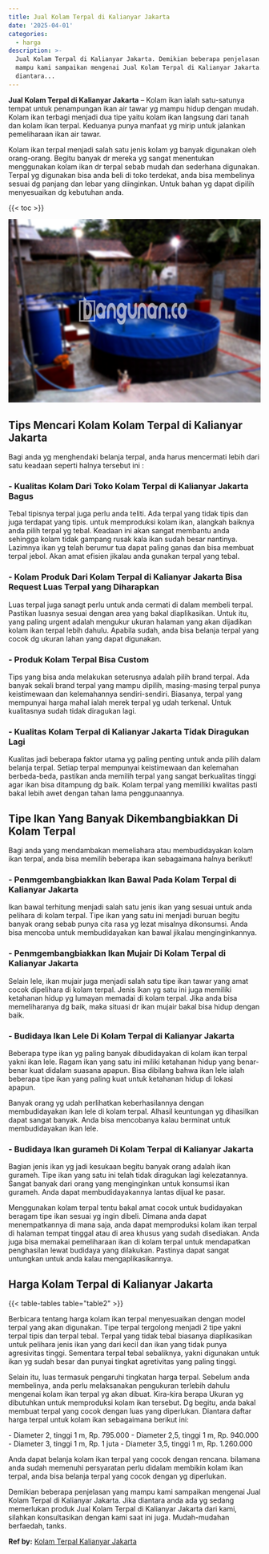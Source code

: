 ```yaml
---
title: Jual Kolam Terpal di Kalianyar Jakarta
date: '2025-04-01'
categories:
  - harga
description: >-
  Jual Kolam Terpal di Kalianyar Jakarta. Demikian beberapa penjelasan yang
  mampu kami sampaikan mengenai Jual Kolam Terpal di Kalianyar Jakarta. Jika
  diantara...
---
```


**Jual Kolam Terpal di Kalianyar Jakarta** – Kolam ikan ialah satu-satunya tempat untuk penampungan ikan air tawar yg mampu hidup dengan mudah. Kolam ikan terbagi menjadi dua tipe yaitu kolam ikan langsung dari tanah dan kolam ikan terpal. Keduanya punya manfaat yg mirip untuk jalankan pemeliharaan ikan air tawar.

Kolam ikan terpal menjadi salah satu jenis kolam yg banyak digunakan oleh orang-orang. Begitu banyak dr mereka yg sangat menentukan menggunakan kolam ikan dr terpal sebab mudah dan sederhana digunakan. Terpal yg digunakan bisa anda beli di toko terdekat, anda bisa membelinya sesuai dg panjang dan lebar yang diinginkan. Untuk bahan yg dapat dipilih menyesuaikan dg kebutuhan anda.

{{< toc >}}

![Jual Kolam Terpal di Kalianyar Jakarta](/images/jual-kolam-terpal-32.png)

## Tips Mencari Kolam Kolam Terpal di Kalianyar Jakarta

Bagi anda yg menghendaki belanja terpal, anda harus mencermati lebih dari satu keadaan seperti halnya tersebut ini :

### \- Kualitas Kolam Dari Toko Kolam Terpal di Kalianyar Jakarta Bagus

Tebal tipisnya terpal juga perlu anda teliti. Ada terpal yang tidak tipis dan juga terdapat yang tipis. untuk memproduksi kolam ikan, alangkah baiknya anda pilih terpal yg tebal. Keadaan ini akan sangat membantu anda sehingga kolam tidak gampang rusak kala ikan sudah besar nantinya. Lazimnya ikan yg telah berumur tua dapat paling ganas dan bisa membuat terpal jebol. Akan amat efisien jikalau anda gunakan terpal yang tebal.

### \- Kolam Produk Dari Kolam Terpal di Kalianyar Jakarta Bisa Request Luas Terpal yang Diharapkan

Luas terpal juga sanagt perlu untuk anda cermati di dalam membeli terpal. Pastikan luasnya sesuai dengan area yang bakal diaplikasikan. Untuk itu, yang paling urgent adalah mengukur ukuran halaman yang akan dijadikan kolam ikan terpal lebih dahulu. Apabila sudah, anda bisa belanja terpal yang cocok dg ukuran lahan yang dapat digunakan.

### \- Produk Kolam Terpal Bisa Custom

Tips yang bisa anda melakukan seterusnya adalah pilih brand terpal. Ada banyak sekali brand terpal yang mampu dipilih, masing-masing terpal punya keistimewaan dan kelemahannya sendiri-sendiri. Biasanya, terpal yang mempunyai harga mahal ialah merek terpal yg udah terkenal. Untuk kualitasnya sudah tidak diragukan lagi.

### \- Kualitas Kolam Terpal di Kalianyar Jakarta Tidak Diragukan Lagi

Kualitas jadi beberapa faktor utama yg paling penting untuk anda pilih dalam belanja terpal. Setiap terpal mempunyai keistimewaan dan kelemahan berbeda-beda, pastikan anda memilih terpal yang sangat berkualitas tinggi agar ikan bisa ditampung dg baik. Kolam terpal yang memiliki kwalitas pasti bakal lebih awet dengan tahan lama penggunaannya.

## Tipe Ikan Yang Banyak Dikembangbiakkan Di Kolam Terpal

Bagi anda yang mendambakan memeliahara atau membudidayakan kolam ikan terpal, anda bisa memilih beberapa ikan sebagaimana halnya berikut!

### \- Penmgembangbiakkan Ikan Bawal Pada Kolam Terpal di Kalianyar Jakarta

Ikan bawal terhitung menjadi salah satu jenis ikan yang sesuai untuk anda pelihara di kolam terpal. Tipe ikan yang satu ini menjadi buruan begitu banyak orang sebab punya cita rasa yg lezat misalnya dikonsumsi. Anda bisa mencoba untuk membudidayakan kan bawal jikalau menginginkannya.

### \- Penmgembangbiakkan Ikan Mujair Di Kolam Terpal di Kalianyar Jakarta

Selain lele, ikan mujair juga menjadi salah satu tipe ikan tawar yang amat cocok dipelihara di kolam terpal. Jenis ikan yg satu ini juga memiliki ketahanan hidup yg lumayan memadai di kolam terpal. Jika anda bisa memeliharanya dg baik, maka situasi dr ikan mujair bakal bisa hidup dengan baik.

### \- Budidaya Ikan Lele Di Kolam Terpal di Kalianyar Jakarta

Beberapa type ikan yg paling banyak dibudidayakan di kolam ikan terpal yakni ikan lele. Ragam ikan yang satu ini miliki ketahanan hidup yang benar-benar kuat didalam suasana apapun. Bisa dibilang bahwa ikan lele ialah beberapa tipe ikan yang paling kuat untuk ketahanan hidup di lokasi apapun.

Banyak orang yg udah perlihatkan keberhasilannya dengan membudidayakan ikan lele di kolam terpal. Alhasil keuntungan yg dihasilkan dapat sangat banyak. Anda bisa mencobanya kalau berminat untuk membudidayakan ikan lele.

### \- Budidaya Ikan gurameh Di Kolam Terpal di Kalianyar Jakarta

Bagian jenis ikan yg jadi kesukaan begitu banyak orang adalah ikan gurameh. Tipe ikan yang satu ini telah tidak diragukan lagi kelezatannya. Sangat banyak dari orang yang menginginkan untuk konsumsi ikan gurameh. Anda dapat membudidayakannya lantas dijual ke pasar.

Menggunakan kolam terpal tentu bakal amat cocok untuk budidayakan beragam tipe ikan sesuai yg ingin dibeli. Dimana anda dapat menempatkannya di mana saja, anda dapat memproduksi kolam ikan terpal di halaman tempat tinggal atau di area khusus yang sudah disediakan. Anda juga bisa memakai pemeliharaan ikan di kolam terpal untuk mendapatkan penghasilan lewat budidaya yang dilakukan. Pastinya dapat sangat untungkan untuk anda kalau mengaplikasikannya.

## Harga Kolam Terpal di Kalianyar Jakarta

{{< table-tables table="table2" >}}

Berbicara tentang harga kolam ikan terpal menyesuaikan dengan model terpal yang akan digunakan. Tipe terpal tergolong menjadi 2 tipe yakni terpal tipis dan terpal tebal. Terpal yang tidak tebal biasanya diaplikasikan untuk pelihara jenis ikan yang dari kecil dan ikan yang tidak punya agresivitas tinggi. Sementara terpal tebal sebaliknya, yakni digunakan untuk ikan yg sudah besar dan punyai tingkat agretivitas yang paling tinggi.

Selain itu, luas termasuk pengaruhi tingkatan harga terpal. Sebelum anda membelinya, anda perlu melaksanakan pengukuran terlebih dahulu mengenai kolam ikan terpal yg akan dibuat. Kira-kira berapa Ukuran yg dibutuhkan untuk memproduksi kolam ikan tersebut. Dg begitu, anda bakal membuat terpal yang cocok dengan luas yang diperlukan. Diantara daftar harga terpal untuk kolam ikan sebagaimana berikut ini:

\- Diameter 2, tinggi 1 m, Rp. 795.000 - Diameter 2,5, tinggi 1 m, Rp. 940.000 - Diameter 3, tinggi 1 m, Rp. 1 juta - Diameter 3,5, tinggi 1 m, Rp. 1.260.000

Anda dapat belanja kolam ikan terpal yang cocok dengan rencana. bilamana anda sudah memenuhi persyaratan perlu didalam membikin kolam ikan terpal, anda bisa belanja terpal yang cocok dengan yg diperlukan.

Demikian beberapa penjelasan yang mampu kami sampaikan mengenai Jual Kolam Terpal di Kalianyar Jakarta. Jika diantara anda ada yg sedang memerlukan produk Jual Kolam Terpal di Kalianyar Jakarta dari kami, silahkan konsultasikan dengan kami saat ini juga. Mudah-mudahan berfaedah, tanks.

**Ref by:** [Kolam Terpal Kalianyar Jakarta](https://id.wikipedia.org/wiki/Kolam)
